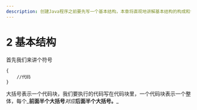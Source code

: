 ```yaml
---
description: 创建Java程序之前要先写一个基本结构，本章将直观地讲解基本结构的构成和创建。
---
```


# 2  基本结构

首先我们来讲个符号

```text
{
    //代码
}
```

大括号表示一个代码块，我们要执行的代码写在代码块里，一个代码块表示一个整体，每个_**前面半个大括号**_对应_**后面半个大括号。**_

